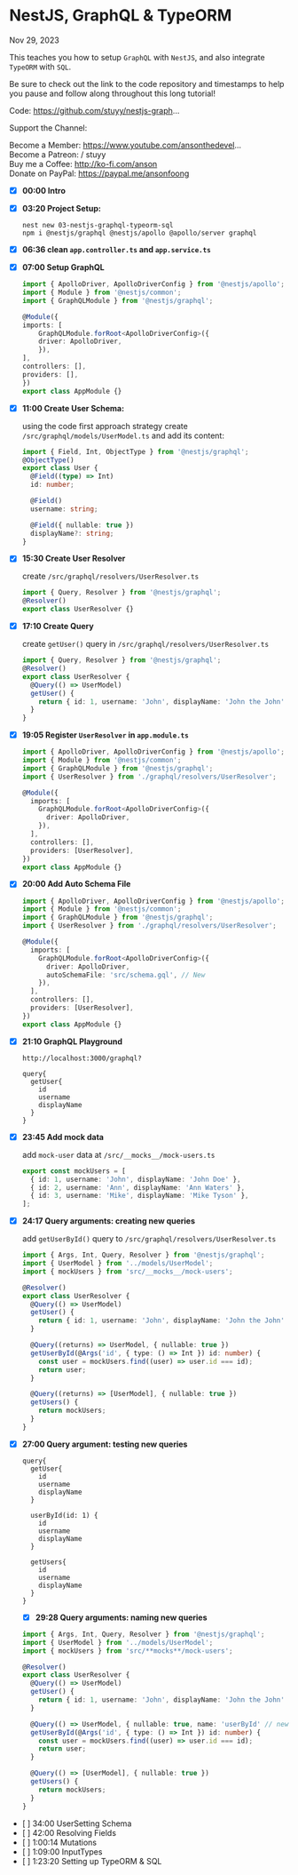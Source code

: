 # NestJS, GraphQL & TypeORM

Nov 29, 2023

This teaches you how to setup `GraphQL` with `NestJS`, and also
integrate `TypeORM` with `SQL`.

Be sure to check out the link to the code repository and timestamps
to help you pause and follow along throughout this long tutorial!

Code: <https://github.com/stuyy/nestjs-graph>...

Support the Channel:

Become a Member: <https://www.youtube.com/ansonthedevel>...\
Become a Patreon:   / stuyy\
Buy me a Coffee: <http://ko-fi.com/anson>\
Donate on PayPal: <https://paypal.me/ansonfoong>

- [x] **00:00 Intro**
  
- [x] **03:20 Project Setup:**
  
  `nest new 03-nestjs-graphql-typeorm-sql`\
  `npm i @nestjs/graphql @nestjs/apollo @apollo/server graphql`

- [x] **06:36 clean `app.controller.ts` and `app.service.ts`**

- [x] **07:00 Setup GraphQL**

  ```ts
  import { ApolloDriver, ApolloDriverConfig } from '@nestjs/apollo';
  import { Module } from '@nestjs/common';
  import { GraphQLModule } from '@nestjs/graphql';

  @Module({
  imports: [
      GraphQLModule.forRoot<ApolloDriverConfig>({
      driver: ApolloDriver,
      }),
  ],
  controllers: [],
  providers: [],
  })
  export class AppModule {}
  ```

- [x] **11:00 Create User Schema:**
  
  using the code first approach strategy create `/src/graphql/models/UserModel.ts` and add its content:

  ```ts
  import { Field, Int, ObjectType } from '@nestjs/graphql';
  @ObjectType()
  export class User {
    @Field((type) => Int)
    id: number;

    @Field()
    username: string;

    @Field({ nullable: true })
    displayName?: string;
  }
  ```

- [x] **15:30 Create User Resolver**
  
  create `/src/graphql/resolvers/UserResolver.ts`

  ```ts
  import { Query, Resolver } from '@nestjs/graphql';
  @Resolver()
  export class UserResolver {}
  ```

- [x] **17:10 Create Query**
  
  create `getUser()` query in `/src/graphql/resolvers/UserResolver.ts`

  ```ts
  import { Query, Resolver } from '@nestjs/graphql';
  @Resolver()
  export class UserResolver {
    @Query(() => UserModel)
    getUser() {
      return { id: 1, username: 'John', displayName: 'John the John' };
    }
  }
  ```

- [x] **19:05 Register `UserResolver` in `app.module.ts`**

  ```ts
  import { ApolloDriver, ApolloDriverConfig } from '@nestjs/apollo';
  import { Module } from '@nestjs/common';
  import { GraphQLModule } from '@nestjs/graphql';
  import { UserResolver } from './graphql/resolvers/UserResolver';

  @Module({
    imports: [
      GraphQLModule.forRoot<ApolloDriverConfig>({
        driver: ApolloDriver,
      }),
    ],
    controllers: [],
    providers: [UserResolver],
  })
  export class AppModule {}
  ```

- [x] **20:00 Add Auto Schema File**
  
  ```ts
  import { ApolloDriver, ApolloDriverConfig } from '@nestjs/apollo';
  import { Module } from '@nestjs/common';
  import { GraphQLModule } from '@nestjs/graphql';
  import { UserResolver } from './graphql/resolvers/UserResolver';

  @Module({
    imports: [
      GraphQLModule.forRoot<ApolloDriverConfig>({
        driver: ApolloDriver,
        autoSchemaFile: 'src/schema.gql', // New
      }),
    ],
    controllers: [],
    providers: [UserResolver],
  })
  export class AppModule {}
  ```

- [x] **21:10 GraphQL Playground**
  
   `http://localhost:3000/graphql?`

  ```gql
  query{
    getUser{
      id
      username
      displayName
    }
  }
  ```

- [x] **23:45 Add mock data**

   add `mock-user` data at `/src/__mocks__/mock-users.ts`

  ```ts
  export const mockUsers = [
    { id: 1, username: 'John', displayName: 'John Doe' },
    { id: 2, username: 'Ann', displayName: 'Ann Waters' },
    { id: 3, username: 'Mike', displayName: 'Mike Tyson' },
  ];
  ```

- [x] **24:17 Query arguments: creating new queries**
  
  add `getUserById()` query to `/src/graphql/resolvers/UserResolver.ts`

  ```ts
  import { Args, Int, Query, Resolver } from '@nestjs/graphql';
  import { UserModel } from '../models/UserModel';
  import { mockUsers } from 'src/__mocks__/mock-users';

  @Resolver()
  export class UserResolver {
    @Query(() => UserModel)
    getUser() {
      return { id: 1, username: 'John', displayName: 'John the John' };
    }

    @Query((returns) => UserModel, { nullable: true })
    getUserById(@Args('id', { type: () => Int }) id: number) {
      const user = mockUsers.find((user) => user.id === id);
      return user;
    }

    @Query((returns) => [UserModel], { nullable: true })
    getUsers() {
      return mockUsers;
    }
  }
  ```

- [x] **27:00 Query argument: testing new queries**
  
  ```gql
  query{
    getUser{
      id 
      username 
      displayName
    }
    
    userById(id: 1) {
      id
      username
      displayName
    }
    
    getUsers{
      id 
      username 
      displayName
    }
  }
  ```

  - [x] **29:28 Query arguments: naming new queries**
  
  ```ts
  import { Args, Int, Query, Resolver } from '@nestjs/graphql';
  import { UserModel } from '../models/UserModel';
  import { mockUsers } from 'src/**mocks**/mock-users';

  @Resolver()
  export class UserResolver {
    @Query(() => UserModel)
    getUser() {
      return { id: 1, username: 'John', displayName: 'John the John' };
    }

    @Query(() => UserModel, { nullable: true, name: 'userById' // new ! })
    getUserById(@Args('id', { type: () => Int }) id: number) {
      const user = mockUsers.find((user) => user.id === id);
      return user;
    }

    @Query(() => [UserModel], { nullable: true })
    getUsers() {
      return mockUsers;
    }
  }
  ```
  
- [ ] 34:00 UserSetting Schema
- [ ] 42:00 Resolving Fields
- [ ] 1:00:14 Mutations
- [ ] 1:09:00 InputTypes
- [ ] 1:23:20 Setting up TypeORM & SQL
